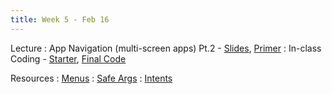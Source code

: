 ```yaml
---
title: Week 5 - Feb 16
---
```


Lecture
: App Navigation (multi-screen apps) Pt.2 - [Slides](https://canvas.upenn.edu/courses/1703225/files/folder/Lecture%20Slides?preview=119584277), [Primer](https://canvas.upenn.edu/courses/1703225/files/folder/Lecture%20Slides?preview=119584311)
  : In-class Coding - [Starter](https://canvas.upenn.edu/courses/1703225/files/folder/Live%20Coding?preview=119575832), [Final Code](https://canvas.upenn.edu/courses/1703225/files/folder/Live%20Coding?preview=119584376)

Resources
: [Menus](https://developer.android.com/develop/ui/views/components/menus)
: [Safe Args](https://developer.android.com/guide/navigation/navigation-pass-data)
: [Intents](https://developer.android.com/guide/components/intents-filters)
